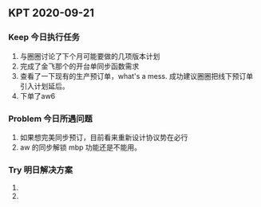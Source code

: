 ## KPT 2020-09-21

### Keep 今日执行任务
1. 与圈圈讨论了下个月可能要做的几项版本计划
2. 完成了金飞那个的开台单同步函数需求
3. 查看了一下现有的生产预订单，what's a mess. 成功建议圈圈把线下预订单引入计划延后。
4. 下单了aw6

### Problem 今日所遇问题
1. 如果想完美同步预订，目前看来重新设计协议势在必行
2.  aw 的同步解锁 mbp 功能还是不能用。

### Try 明日解决方案
1. 
2. 